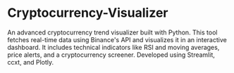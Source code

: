 # Cryptocurrency-Visualizer
An advanced cryptocurrency trend visualizer built with Python. This tool fetches real-time data using Binance's API and visualizes it in an interactive dashboard. It includes technical indicators like RSI and moving averages, price alerts, and a cryptocurrency screener. Developed using Streamlit, ccxt, and Plotly.
